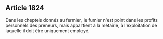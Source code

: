 Article 1824
----
Dans les cheptels donnés au fermier, le fumier n'est point dans les profits
personnels des preneurs, mais appartient à la métairie, à l'exploitation de
laquelle il doit être uniquement employé.
